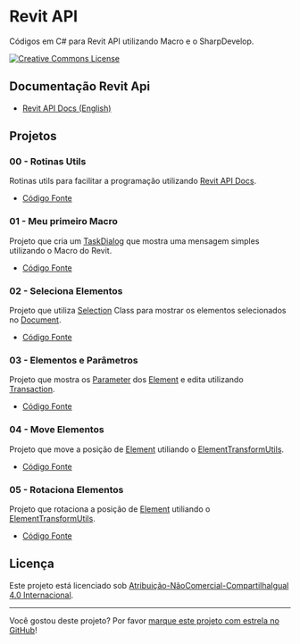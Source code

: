 # Revit API
Códigos em C# para Revit API utilizando Macro e o SharpDevelop.

<a rel="license" href="https://creativecommons.org/licenses/by-nc-sa/4.0/deed.pt"><img alt="Creative Commons License" style="border-width:0" src="https://i.creativecommons.org/l/by-nc-sa/4.0/88x31.png" /></a>

## Documentação Revit Api

* [Revit API Docs (English)][Revit API Docs]

## Projetos

### 00 - Rotinas Utils

Rotinas utils para facilitar a programação utilizando [Revit API Docs].

* [Código Fonte](code/00-rotinas-utils)

### 01 - Meu primeiro Macro

Projeto que cria um [TaskDialog] que mostra uma mensagem simples utilizando o Macro do Revit.

* [Código Fonte](code/01-meu-primeiro-macro/)

### 02 - Seleciona Elementos

Projeto que utiliza [Selection] Class para mostrar os elementos selecionados no [Document].

* [Código Fonte](code/02-seleciona-elementos/)

### 03 - Elementos e Parâmetros

Projeto que mostra os [Parameter] dos [Element] e edita utilizando [Transaction].

* [Código Fonte](code/03-elementos-e-parametros/)

### 04 - Move Elementos

Projeto que move a posição de [Element] utiliando o [ElementTransformUtils].

* [Código Fonte](code/04-move-elementos/)

### 05 - Rotaciona Elementos

Projeto que rotaciona a posição de [Element] utiliando o [ElementTransformUtils].

* [Código Fonte](code/05-rotaciona-elementos/)

## Licença

<p>Este projeto está licenciado sob <a rel="license" href="https://creativecommons.org/licenses/by-nc-sa/4.0/deed.pt">Atribuição-NãoComercial-CompartilhaIgual 4.0 Internacional</a>.</p>

---

Você gostou deste projeto? Por favor [marque este projeto com estrela no GitHub](https://github.com/ricaun/RevitAPI/stargazers)!

[Revit API Docs]: https://www.revitapidocs.com/

[TaskDialog]: https://www.revitapidocs.com/2020/853afb57-7455-a636-9881-61a391118c16.htm
[Selection]: https://www.revitapidocs.com/2020/31b73d46-7d67-5dbb-4dad-80aa597c9afc.htm
[Document]: https://www.revitapidocs.com/2020/db03274b-a107-aa32-9034-f3e0df4bb1ec.htm
[Element]: https://www.revitapidocs.com/2020/eb16114f-69ea-f4de-0d0d-f7388b105a16.htm
[Parameter]: https://www.revitapidocs.com/2020/333ff41b-e6a7-d959-60bf-c3bfae495581.htm
[Transaction]: https://www.revitapidocs.com/2020/308ebf8d-d96d-4643-cd1d-34fffcea53fd.htm
[ElementTransformUtils]: https://www.revitapidocs.com/2020/781ad017-5ee5-f44b-5db2-e8e1f883ae5d.htm